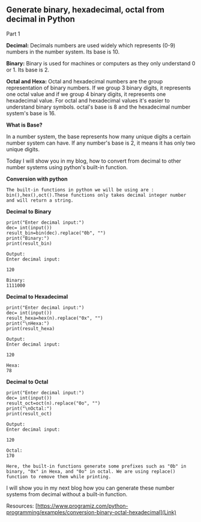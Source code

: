 ## Generate binary, hexadecimal, octal from decimal in Python 
Part 1

**Decimal:** Decimals numbers are used widely which represents (0-9) numbers in the number system. Its base is 10. 

**Binary:** Binary is used for machines or computers as they only understand 0 or 1. Its base is 2.

**Octal and Hexa:** Octal and hexadecimal numbers are the group representation of binary numbers. If we group 3 binary digits, it represents one octal value and if we group 4 binary digits, it represents one hexadecimal value. For octal and hexadecimal values it's easier to understand binary symbols. octal's base is 8 and the hexadecimal number system's base is 16.

**What is Base?**

In a number system, the base represents how many unique digits a certain number system can have. If any number's base is 2, it means it has only two unique digits.

Today I will show you in my blog, how to convert from decimal to other number systems using python's built-in function.

**Conversion with python** 


```The built-in functions in python we will be using are : bin(),hex(),oct().These functions only takes decimal integer number and will return a string. ``` 

**Decimal to Binary**
```
print("Enter decimal input:")
dec= int(input())  
result_bin=bin(dec).replace("0b", "")  
print("Binary:")
print(result_bin)
``` 

```
Output:
Enter decimal input:

120

Binary:
1111000
``` 
**Decimal to Hexadecimal**
```
print("Enter decimal input:")
dec= int(input())  
result_hexa=hex(n).replace("0x", "")
print("\nHexa:")
print(result_hexa)
``` 

```
Output:
Enter decimal input:

120

Hexa:
78
``` 

**Decimal to Octal**
```
print("Enter decimal input:")
dec= int(input())  
result_oct=oct(n).replace("0o", "")
print("\nOctal:")
print(result_oct)
``` 

```
Output:
Enter decimal input:

120

Octal:
170
``` 

```Here, the built-in functions generate some prefixes such as "0b" in binary, "0x" in Hexa, and "0o" in octal. We are using replace() function to remove them while printing.``` 

I will show you in my next blog how you can generate these number systems from decimal without a built-in function.

Resources:
 [https://www.programiz.com/python-programming/examples/conversion-binary-octal-hexadecimal](Link) 


